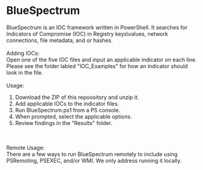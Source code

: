# BlueSpectrum
BlueSpectrum is an IOC framework written in PowerShell. It searches for Indicators of Compromise (IOC) in Registry keys\values, network connections, file metadata, and or hashes. 
<br>
<br>
Adding IOCs:<br>
Open one of the five IOC files and input an applicable indicator on each line. Please see the folder labled "IOC_Examples" for how an indicator should look in the file. 
<br>
<br>
Usage:<br>
1) Download the ZIP of this repoository and unzip it.<br>
2) Add applicable IOCs to the indicator files.<br>
3) Run BlueSpectrum.ps1 from a PS console.<br>
4) When prompted, select the applicable options.<br>
5) Review findings in the "Results" folder.<br>
<br>
<br>
Remote Usage:<br>
There are a few ways to run BlueSpectrum remotely to include using PSRemoting, PSEXEC, and/or WMI. We only address running it locally. 
